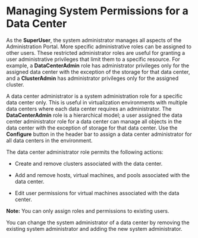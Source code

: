 # Managing System Permissions for a Data Center

As the **SuperUser**, the system administrator manages all aspects of the Administration Portal. More specific administrative roles can be assigned to other users. These restricted administrator roles are useful for granting a user administrative privileges that limit them to a specific resource. For example, a **DataCenterAdmin** role has administrator privileges only for the assigned data center with the exception of the storage for that data center, and a **ClusterAdmin** has administrator privileges only for the assigned cluster.

A data center administrator is a system administration role for a specific data center only. This is useful in virtualization environments with multiple data centers where each data center requires an administrator. The **DataCenterAdmin** role is a hierarchical model; a user assigned the data center administrator role for a data center can manage all objects in the data center with the exception of storage for that data center. Use the **Configure** button in the header bar to assign a data center administrator for all data centers in the environment.

The data center administrator role permits the following actions: 

* Create and remove clusters associated with the data center.

* Add and remove hosts, virtual machines, and pools associated with the data center.

* Edit user permissions for virtual machines associated with the data center.

**Note:** You can only assign roles and permissions to existing users.

You can change the system administrator of a data center by removing the existing system administrator and adding the new system administrator.
